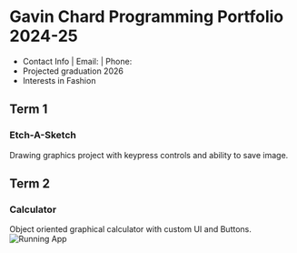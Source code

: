# Gavin Chard Programming Portfolio 2024-25
* Contact Info | Email: []("gavin.chard@gmail.com") | Phone: []("385-910-6312")
* Projected graduation 2026
* Interests in Fashion

## Term 1 
### Etch-A-Sketch
Drawing graphics project with keypress controls and ability to save image.


## Term 2
### Calculator
Object oriented graphical calculator with custom UI and Buttons.
![Running App](https://github.com/GavinC07/ppf/tree/main/images)
